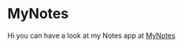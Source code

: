 # MyNotes

Hi you can have a look at my Notes app at [MyNotes]( https://wonski312.github.io/MyNotes/)
